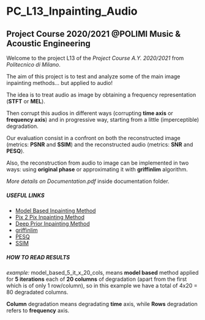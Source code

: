# PC_L13_Inpainting_Audio
## Project Course 2020/2021 @POLIMI Music & Acoustic Engineering

Welcome to the project L13 of the *Project Course A.Y. 2020/2021* from *Politecnico di Milano*.

The aim of this project is to test and analyze some of the main image inpainting methods... but applied to audio!

The idea is to treat audio as image by obtaining a frequency representation (**STFT** or **MEL**).

Then corrupt this audios in different ways (corrupting **time axis** or **frequency axis**) and in progressive way, starting from a little (imperceptible) degradation.

Our evaluation consist in a confront on both the reconstructed image (metrics: **PSNR** and **SSIM**) and the reconstructed audio (metrics: **SNR** and **PESQ**).

Also, the reconstruction from audio to image can be implemented in two ways: using **original phase** or approximating it with **griffinlim** algorithm.

*More details on Documentation.pdf* inside documentation folder.

##### USEFUL LINKS
- [Model Based Inpainting Method](https://scikit-image.org/docs/stable/auto_examples/filters/plot_inpaint.html)
- [Pix 2 Pix Inpainting Method](https://paperswithcode.com/paper/image-to-image-translation-with-conditional)
- [Deep Prior Inpainting Method](https://github.com/DmitryUlyanov/deep-image-prior)
- [griffinlim](https://librosa.org/doc/main/generated/librosa.griffinlim.html)
- [PESQ](https://pypi.org/project/pesq/)
- [SSIM](https://scikit-image.org/docs/dev/auto_examples/transform/plot_ssim.html)

##### HOW TO READ RESULTS
*example:* model_based_5_it_x_20_cols, means **model based** method applied for **5 iterations** each of **20 columns** of degradation (apart from the first which is of only 1 row/column), so in this example we have a total of 4x20 = 80 degradated columns.


**Column** degradation means degradating **time** axis, while **Rows** degradation refers to **frequency** axis.
